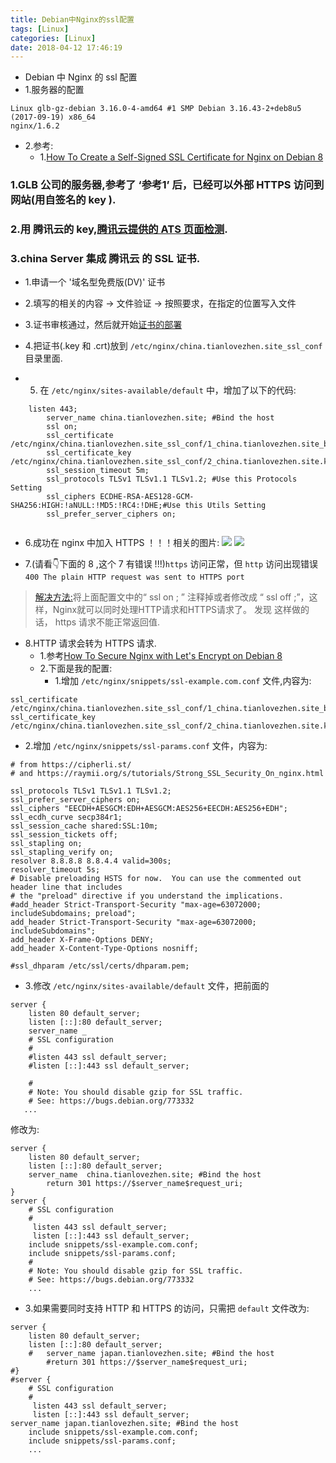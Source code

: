 ```yaml
---
title: Debian中Nginx的ssl配置
tags: [Linux]
categories: [Linux]
date: 2018-04-12 17:46:19
---
```





* Debian 中 Nginx 的 ssl 配置
* 1.服务器的配置

```
Linux glb-gz-debian 3.16.0-4-amd64 #1 SMP Debian 3.16.43-2+deb8u5 (2017-09-19) x86_64
nginx/1.6.2

```

* 2.参考:
	* 1.[How To Create a Self-Signed SSL Certificate for Nginx on Debian 8](https://www.digitalocean.com/community/tutorials/how-to-create-a-self-signed-ssl-certificate-for-nginx-on-debian-8)



<!-- more -->


### 1.GLB 公司的服务器,参考了 ‘参考1’ 后，已经可以外部 HTTPS 访问到网站(用自签名的 key ).

### 2.用 腾讯云的 key,[腾讯云提供的 ATS 页面检测](https://cloud.tencent.com/product/ssl#userDefined10).

### 3.china Server 集成 腾讯云 的 SSL 证书.

* 1.申请一个 '域名型免费版(DV)' 证书
* 2.填写的相关的内容 -> 文件验证 -> 按照要求，在指定的位置写入文件
* 3.证书审核通过，然后就开始[证书的部署](https://cloud.tencent.com/document/product/400/4143)



* 4.把证书(.key 和 .crt)放到 `/etc/nginx/china.tianlovezhen.site_ssl_conf` 目录里面.

* 5. 在 `/etc/nginx/sites-available/default` 中，增加了以下的代码:

```
    listen 443;
        server_name china.tianlovezhen.site; #Bind the host
        ssl on;
        ssl_certificate /etc/nginx/china.tianlovezhen.site_ssl_conf/1_china.tianlovezhen.site_bundle.crt;
        ssl_certificate_key /etc/nginx/china.tianlovezhen.site_ssl_conf/2_china.tianlovezhen.site.key;
        ssl_session_timeout 5m;
        ssl_protocols TLSv1 TLSv1.1 TLSv1.2; #Use this Protocols Setting
        ssl_ciphers ECDHE-RSA-AES128-GCM-SHA256:HIGH:!aNULL:!MD5:!RC4:!DHE;#Use this Utils Setting
        ssl_prefer_server_ciphers on;
        
```

* 6.成功在 nginx 中加入 HTTPS  ！！！相关的图片:
![](/assets/imgs/web/Snip20180427_1.png)
![](/assets/imgs/web/Snip20180427_3.png)

* 7.(请看👇下面的 8 ,这个 7 有错误 !!!)`https` 访问正常，但 `http` 访问出现错误 `400 The plain HTTP request was sent to HTTPS port`
>[解决方法:](https://www.centos.bz/2018/01/nginx%E5%A6%82%E4%BD%95%E8%A7%A3%E5%86%B3the-plain-http-request-was-sent-to-https-port%E9%94%99%E8%AF%AF/)将上面配置文中的“ ssl on ; ” 注释掉或者修改成 “ ssl off ;”，这样，Nginx就可以同时处理HTTP请求和HTTPS请求了。
>发现 这样做的话， https 请求不能正常返回值.

* 8.HTTP 请求会转为 HTTPS 请求.
	* 1.参考[How To Secure Nginx with Let's Encrypt on Debian 8](https://www.digitalocean.com/community/tutorials/how-to-secure-nginx-with-let-s-encrypt-on-debian-8) 
	* 2.下面是我的配置:
		* 1.增加 `/etc/nginx/snippets/ssl-example.com.conf` 文件,内容为:
		
```
ssl_certificate /etc/nginx/china.tianlovezhen.site_ssl_conf/1_china.tianlovezhen.site_bundle.crt;
ssl_certificate_key /etc/nginx/china.tianlovezhen.site_ssl_conf/2_china.tianlovezhen.site.key;
```
	
* 2.增加 `/etc/nginx/snippets/ssl-params.conf` 文件，内容为:
		
```
# from https://cipherli.st/
# and https://raymii.org/s/tutorials/Strong_SSL_Security_On_nginx.html

ssl_protocols TLSv1 TLSv1.1 TLSv1.2;
ssl_prefer_server_ciphers on;
ssl_ciphers "EECDH+AESGCM:EDH+AESGCM:AES256+EECDH:AES256+EDH";
ssl_ecdh_curve secp384r1;
ssl_session_cache shared:SSL:10m;
ssl_session_tickets off;
ssl_stapling on;
ssl_stapling_verify on;
resolver 8.8.8.8 8.8.4.4 valid=300s;
resolver_timeout 5s;
# Disable preloading HSTS for now.  You can use the commented out header line that includes
# the "preload" directive if you understand the implications.
#add_header Strict-Transport-Security "max-age=63072000; includeSubdomains; preload";
add_header Strict-Transport-Security "max-age=63072000; includeSubdomains";
add_header X-Frame-Options DENY;
add_header X-Content-Type-Options nosniff;

#ssl_dhparam /etc/ssl/certs/dhparam.pem;
```
	
* 3.修改 `/etc/nginx/sites-available/default` 文件，把前面的 

```
server {
	listen 80 default_server;
	listen [::]:80 default_server;
	server_name _
	# SSL configuration
	#
	#listen 443 ssl default_server;
	#listen [::]:443 ssl default_server;
	
	#
	# Note: You should disable gzip for SSL traffic.
	# See: https://bugs.debian.org/773332
   ...
```

修改为:

```
server {
	listen 80 default_server;
	listen [::]:80 default_server;
	server_name  china.tianlovezhen.site; #Bind the host
        return 301 https://$server_name$request_uri;
}
server {
	# SSL configuration
	#
	 listen 443 ssl default_server;
	 listen [::]:443 ssl default_server;
	include snippets/ssl-example.com.conf;
	include snippets/ssl-params.conf;
	#
	# Note: You should disable gzip for SSL traffic.
	# See: https://bugs.debian.org/773332
	...
```
	
* 3.如果需要同时支持 HTTP 和 HTTPS 的访问，只需把 `default` 文件改为:

```
server {
	listen 80 default_server;
	listen [::]:80 default_server;
	#	server_name japan.tianlovezhen.site; #Bind the host
        #return 301 https://$server_name$request_uri;
#}
#server {
	# SSL configuration
	#
	 listen 443 ssl default_server;
	 listen [::]:443 ssl default_server;
server_name japan.tianlovezhen.site; #Bind the host
	include snippets/ssl-example.com.conf;
	include snippets/ssl-params.conf;
	...
```





